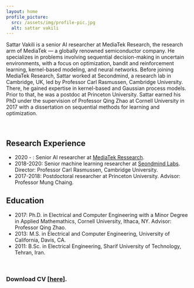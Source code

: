 ```yaml
---
layout: home
profile_picture:
  src: /assets/img/profile-pic.jpg
  alt: sattar vakili
---
```



Sattar Vakili is a senior AI researcher at MediaTek Research, the research arm of MediaTek — a globally renowned semiconductor company. He specializes in problems involving sequential decision-making in uncertain environments, with a focus on optimization, bandit and reinforcement learning, kernel-based modeling, and neural networks. Before joining MediaTek Research, Sattar worked at Secondmind, a research lab in Cambridge, UK, led by Professor Carl Rasmussen, Cambridge University. There, he gained expertise in kernel-based and Gaussian process models. Prior to that, he was a postdoc at Princeton University. Sattar earned his PhD under the supervision of Professor Qing Zhao at Cornell University in 2017 with a dissertation on sequential methods for learning and optimization.

&nbsp;



<h2>Research Experience</h2>
<ul>
 	<li>2020 - : Senior AI researcher at <a href="https://i.mediatek.com/mediatekresearch" target="_blank" rel="noopener">MediaTek Ressearch</a>.</li>
 	<li>2018-2020: Senior machine learning researcher at <a href="https://www.secondmind.ai/research/labs/" target="_blank" rel="noopener">Seondmind Labs</a>. Director: Professor Carl Rasmussen, Cambridge University.</li>
 	<li>2017-2018: Postdoctoral researcher at Princeton University. Advisor: Professor Mung Chaing.</li>
</ul>
<h2>Education</h2>
<ul>
 	<li>2017: Ph.D.<span dir="ltr" role="presentation"> in Electrical and Computer Engineering</span> <span dir="ltr" role="presentation">with a</span> <span dir="ltr" role="presentation">Minor Degree in Applied Mathemathics, Cornell University, Ithaca, NY. Advisor: Professor Qing Zhao.</span></li>
 	<li>2013: M.S. in Electrical and Computer Engineering, University of California, Davis, CA.</li>
 	<li>2011: B.Sc. in Electrical Engineering, Sharif University of Technology, Tehran, Iran.</li>
</ul>

&nbsp;

<h3> Download CV [<a href="assets/CV_Sattar_Vakili_WEB_2.pdf" target="_blank" rel="noopener">here</a>].</h3>




